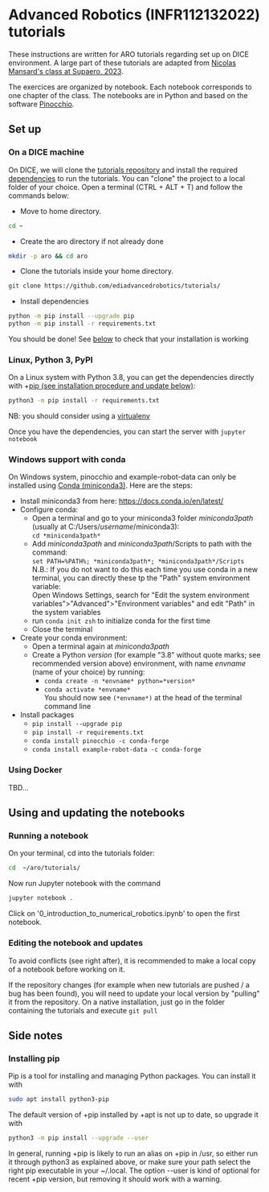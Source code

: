 # Advanced Robotics (INFR112132022) tutorials

These instructions are written for ARO tutorials regarding set up on DICE environment.
A large part of these tutorials are adapted from [Nicolas Mansard's class at Supaero, 2023](https://github.com/Gepetto/supaero2023).

The exercices are organized by notebook. Each notebook corresponds to one chapter of the class.
The notebooks are in Python and based on the software [Pinocchio](https://github.com/stack-of-tasks/pinocchio).

## Set up 

### On a DICE machine
On DICE, we will clone the [tutorials repository](https://github.com/ediadvancedrobotics/tutorials) and install the required [dependencies](https://github.com/ediadvancedrobotics/tutorials/blob/main/requirements.txt) to run the tutorials. 
You can "clone" the project to a local folder of your choice.
Open a terminal (CTRL + ALT + T) and follow the commands below:

-   Move to home directory.

```bash
cd ~
```
  
-   Create the aro directory if not already done

```bash
mkdir -p aro && cd aro
```

- Clone the tutorials inside your home directory.

```bash 
git clone https://github.com/ediadvancedrobotics/tutorials/
```

- Install dependencies

```bash
python -m pip install --upgrade pip
python -m pip install -r requirements.txt
```    

You should be done! See [below](#using-and-updating-the-notebooks) to check that your installation is working 

### Linux, Python 3, PyPI

On a Linux system with Python 3.8, you can get the dependencies directly with +[pip (see installation procedure and update below)](#installing-pip):
```bash
python3 -m pip install -r requirements.txt
```
NB: you should consider using a [virtualenv](https://docs.python.org/3/library/venv.html)

Once you have the dependencies, you can start the server with `jupyter notebook`

### Windows support with conda

On Windows system, pinocchio and example-robot-data can only be installed using [Conda (miniconda3)](https://docs.conda.io/en/latest/). Here are the steps:

- Install miniconda3 from here: https://docs.conda.io/en/latest/  
- Configure conda:
    - Open a terminal and go to your miniconda3 folder *miniconda3path* (usually at C:/Users/*username*/miniconda3):   
    `cd *miniconda3path*`  
    - Add *miniconda3path* and *miniconda3path*/Scripts to path with the command:  
    `set PATH=%PATH%; *miniconda3path*; *miniconda3path*/Scripts`  
    N.B.: If you do not want to do this each time you use conda in a new terminal, you can directly these tp the "Path" system environment variable:  
    Open Windows Settings, search for "Edit the system environment variables">"Advanced">"Environment variables" and edit "Path" in the system variables  
    - run `conda init zsh` to initialize conda for the first time  
    - Close the terminal  
- Create your conda environment:
    - Open a terminal again at *miniconda3path*
    - Create a Python *version* (for example "3.8" without quote marks; see recommended version above) environment, with name *envname* (name of your choice) by running:  
        - `conda create -n *envname* python=*version*`
        - `conda activate *envname*`  
        You should now see `(*envname*)` at the head of the terminal command line  
- Install packages  
    - `pip install --upgrade pip`  
    - `pip install -r requirements.txt`  
    - `conda install pinocchio -c conda-forge`  
    - `conda install example-robot-data -c conda-forge`  

### Using Docker
TBD...

## Using and updating the notebooks
### Running a notebook
On your terminal, cd into the tutorials folder:
```bash
cd  ~/aro/tutorials/
```
Now run Jupyter notebook with the command
```bash
jupyter notebook .
```
Click on '0_introduction_to_numerical_robotics.ipynb' to open the first notebook.

### Editing the notebook and updates
To avoid conflicts (see right after), it is recommended to make a local copy of a notebook before working on it.

If the repository changes (for example when new tutorials are pushed / a bug has been found), you will need to update your local
version by "pulling" it from the repository. On a native installation, just go in the folder containing the tutorials and execute ```git pull```


## Side notes

### Installing pip

Pip is a tool for installing and managing Python packages. You can install it with

```bash
sudo apt install python3-pip
```

The default version of +pip installed by +apt is not up to date, so upgrade it with
```bash
python3 -m pip install --upgrade --user
```

In general, running +pip is likely to run an alias on +pip in /usr, so either run it through python3 as explained above, or make sure your path select the right pip executable in your ~/.local. The option --user is kind of optional for recent +pip version, but removing it should work with a warning.

